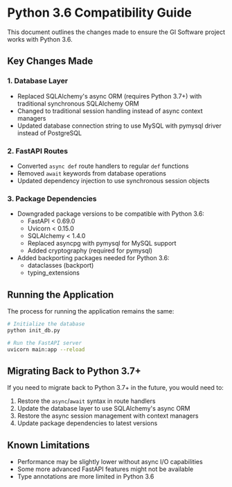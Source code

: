 # Python 3.6 Compatibility Guide

This document outlines the changes made to ensure the GI Software project works with Python 3.6.

## Key Changes Made

### 1. Database Layer
- Replaced SQLAlchemy's async ORM (requires Python 3.7+) with traditional synchronous SQLAlchemy ORM
- Changed to traditional session handling instead of async context managers
- Updated database connection string to use MySQL with pymysql driver instead of PostgreSQL

### 2. FastAPI Routes
- Converted `async def` route handlers to regular `def` functions
- Removed `await` keywords from database operations
- Updated dependency injection to use synchronous session objects

### 3. Package Dependencies
- Downgraded package versions to be compatible with Python 3.6:
  - FastAPI < 0.69.0
  - Uvicorn < 0.15.0
  - SQLAlchemy < 1.4.0
  - Replaced asyncpg with pymysql for MySQL support
  - Added cryptography (required for pymysql)
- Added backporting packages needed for Python 3.6:
  - dataclasses (backport)
  - typing_extensions

## Running the Application

The process for running the application remains the same:

```bash
# Initialize the database
python init_db.py

# Run the FastAPI server
uvicorn main:app --reload
```

## Migrating Back to Python 3.7+

If you need to migrate back to Python 3.7+ in the future, you would need to:

1. Restore the `async`/`await` syntax in route handlers
2. Update the database layer to use SQLAlchemy's async ORM
3. Restore the async session management with context managers
4. Update package dependencies to latest versions

## Known Limitations

- Performance may be slightly lower without async I/O capabilities
- Some more advanced FastAPI features might not be available
- Type annotations are more limited in Python 3.6